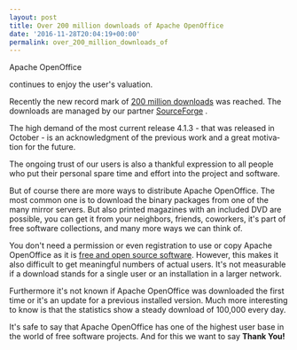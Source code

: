 ```yaml
---
layout: post
title: Over 200 million downloads of Apache OpenOffice
date: '2016-11-28T20:04:19+00:00'
permalink: over_200_million_downloads_of
---
```

<style type="text/css">
	<!--
		@page { margin: 0.79in }
		P { margin-bottom: 0.08in }
	--></style>Apache OpenOffice
continues to enjoy the user's valuation.


  
  
  <p lang="en-US" style="margin-bottom: 0in;">Recently the new record
mark of <a href="http://www.openoffice.org/stats/downloads.html" target="_blank" title="More than 200 million downloads of Apache OpenOffice">200 million downloads</a> was reached. The
downloads are managed by our partner <a href="https://www.sourceforge.net/" target="_blank" title="SourceForge">SourceForge</a> .</p> 
  <p lang="en-US" style="margin-bottom: 0in;">The high demand of the
most current release 4.1.3 - that was released in October - is an
acknowledgment of the previous work and a great motivation for the
future.</p> 
  <p lang="en-US" style="margin-bottom: 0in;">The ongoing trust of our
users is also a thankful expression to all people who put their personal
spare time and effort into the project and software.</p> 
  <p lang="en-US" style="margin-bottom: 0in;">But of course there are
more ways to distribute Apache OpenOffice. The most common one is to
download the binary packages from one of the many mirror servers. But
also printed magazines with an included DVD are possible, you can get
it from your neighbors, friends, coworkers, it's part of free
software collections, and many more ways we can think of.</p> 
  <p lang="en-US" style="margin-bottom: 0in;">You don't need a
permission or even registration to use or copy Apache OpenOffice as
it is <a href="https://en.wikipedia.org/wiki/Free_and_open-source_software" target="_blank" title="Free and Open Source Software">free and open source software</a>.
However, this makes it also difficult to get meaningful numbers of
actual users. It's not measurable if a download stands for a single
user or an installation in a larger network.</p> 
  <p lang="en-US" style="margin-bottom: 0in;">Furthermore it's not known
if Apache OpenOffice was downloaded the first time or it's an update
for a previous installed version. Much more interesting to know is
that the statistics show a steady download of 100,000 every day.</p> 
  <p lang="en-US" style="margin-bottom: 0in;">It's safe to say that
Apache OpenOffice has one of the highest user base in the world of
free software projects. And for this we want to say <b>Thank You!</b></p>
